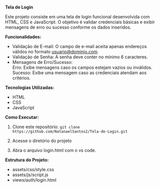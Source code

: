 **Tela de Login**  
  
Este projeto consiste em uma tela de login funcional desenvolvida com HTML, CSS e JavaScript. O objetivo é validar credenciais básicas e exibir mensagens de erro ou sucesso conforme os dados inseridos.

**Funcionalidades:**
- Validação de E-mail: O campo de e-mail aceita apenas endereços válidos no formato usuario@dominio.com.  
- Validação de Senha: A senha deve conter no mínimo 6 caracteres.  
- Mensagens de Erro/Sucesso:  
Erro: Exibe mensagens caso os campos estejam vazios ou inválidos.
Sucesso: Exibe uma mensagem caso as credenciais atendam aos critérios.

**Tecnologias Utilizadas:**  
- HTML
- CSS
- JavaScript

**Como Executar:**  
1. Clone este repositório:
``
git clone https://github.com/NatanaelSantos2/Tela-de-Login.git
``

3. Acesse o diretório do projeto
4. Abra o arquivo login.html com o vs code.

**Estrutura do Projeto:**
- assets/css/style.css
- assets/js/script.js
- views/auth/login.html
